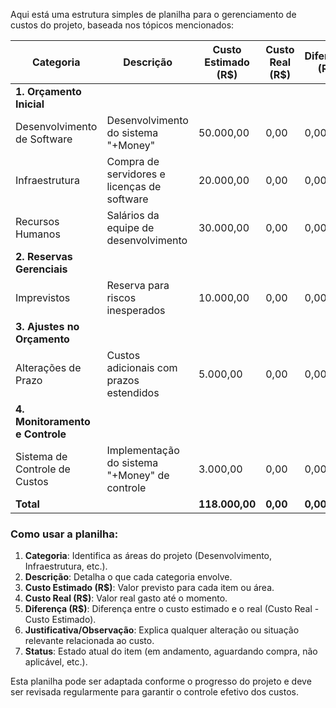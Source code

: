 Aqui está uma estrutura simples de planilha para o gerenciamento de custos do projeto, baseada nos tópicos mencionados:

| **Categoria**               | **Descrição**                                    | **Custo Estimado (R$)** | **Custo Real (R$)** | **Diferença (R$)** | **Justificativa/Observação**                         | **Status**           |
|-----------------------------|--------------------------------------------------|-------------------------|---------------------|--------------------|------------------------------------------------------|----------------------|
| **1. Orçamento Inicial**     |                                                  |                         |                     |                    |                                                      |                      |
| Desenvolvimento de Software  | Desenvolvimento do sistema "+Money"              | 50.000,00               | 0,00                | 0,00               | Planejamento do desenvolvimento de funcionalidades.  | Em andamento         |
| Infraestrutura               | Compra de servidores e licenças de software      | 20.000,00               | 0,00                | 0,00               | Inclui servidores físicos e infraestrutura na nuvem. | Aguardando compra    |
| Recursos Humanos             | Salários da equipe de desenvolvimento            | 30.000,00               | 0,00                | 0,00               | Valor para 3 meses de trabalho (3 desenvolvedores).   | Em andamento         |
| **2. Reservas Gerenciais**   |                                                  |                         |                     |                    |                                                      |                      |
| Imprevistos                  | Reserva para riscos inesperados                 | 10.000,00               | 0,00                | 0,00               | Alocação para situações imprevistas.                 | Não utilizado        |
| **3. Ajustes no Orçamento**  |                                                  |                         |                     |                    |                                                      |                      |
| Alterações de Prazo         | Custos adicionais com prazos estendidos          | 5.000,00                | 0,00                | 0,00               | Alterações no prazo de entrega do sistema.           | Não aplicável        |
| **4. Monitoramento e Controle** |                                            |                         |                     |                    |                                                      |                      |
| Sistema de Controle de Custos| Implementação do sistema "+Money" de controle    | 3.000,00                | 0,00                | 0,00               | Custo do software para gerenciamento financeiro.     | Em andamento         |
| **Total**                    |                                                  | **118.000,00**          | **0,00**            | **0,00**           |                                                      |                      |

### Como usar a planilha:

1. **Categoria**: Identifica as áreas do projeto (Desenvolvimento, Infraestrutura, etc.).
2. **Descrição**: Detalha o que cada categoria envolve.
3. **Custo Estimado (R$)**: Valor previsto para cada item ou área.
4. **Custo Real (R$)**: Valor real gasto até o momento.
5. **Diferença (R$)**: Diferença entre o custo estimado e o real (Custo Real - Custo Estimado).
6. **Justificativa/Observação**: Explica qualquer alteração ou situação relevante relacionada ao custo.
7. **Status**: Estado atual do item (em andamento, aguardando compra, não aplicável, etc.).

Esta planilha pode ser adaptada conforme o progresso do projeto e deve ser revisada regularmente para garantir o controle efetivo dos custos.
